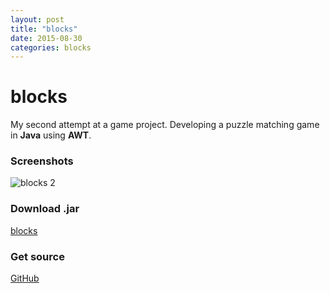 ```yaml
---
layout: post
title: "blocks"
date: 2015-08-30
categories: blocks
---
```

# blocks
My second attempt at a game project. Developing a puzzle matching game in **Java** using **AWT**.

### Screenshots
![blocks 2](https://cloud.githubusercontent.com/assets/10695913/9569139/4596bc7a-4f61-11e5-868a-6be130ddbd89.png)

### Download .jar
[blocks](https://github.com/kuoa/Blocks/releases/download/v1.0/blocks.jar)

### Get source
<a href="https://github.com/kuoa/Blocks" target="_blank">GitHub</a>